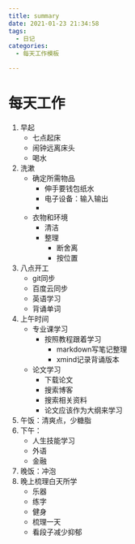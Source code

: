 ```yaml
---
title: summary
date: 2021-01-23 21:34:58
tags:
  - 日记
categories:
  - 每天工作模板

---
```


# 每天工作

1. 早起
   - 七点起床
   - 闹钟远离床头
   - 喝水
2. 洗漱
   - 确定所需物品
     - 伸手要钱包纸水
     - 电子设备：输入输出
     - 
   - 衣物和环境
     - 清洁
     - 整理
       - 断舍离
       - 按位置
3. 八点开工
   - git同步
   - 百度云同步
   - 英语学习
   - 背诵单词
4. 上午时间
   - 专业课学习
     - 按照教程跟着学习
       - markdown写笔记整理
       - xmind记录背诵版本
   - 论文学习
     - 下载论文
     - 搜索博客
     - 搜索相关资料
     - 论文应该作为大纲来学习
5. 午饭：清爽点，少糖脂
6. 下午：
   - 人生技能学习
   - 外语
   - 金融
7. 晚饭：冲泡
8. 晚上梳理白天所学
   - 乐器
   - 练字
   - 健身
   - 梳理一天
   - 看段子减少抑郁

